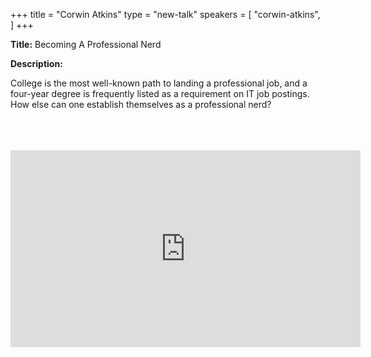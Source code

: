 +++
title = "Corwin Atkins"
type = "new-talk"
speakers = [
        "corwin-atkins",
]
+++
<div class="span-15  ">
  <div class="span-15  last ">
  <p><strong>Title:</strong>
  Becoming A Professional Nerd
</p>

<p><strong>Description:</strong></p>

<p>
College is the most well-known path to landing a professional job, and a four-year degree is frequently listed as a requirement on IT job postings. How else can one establish themselves as a professional nerd?
</p>

<br>
<br>
<script async class="speakerdeck-embed" data-id="16e25b7cf5f340a9ba9d1b8538e67dd0" data-ratio="1.77777777777778" src="//speakerdeck.com/assets/embed.js"></script>

<br>
<iframe width="560" height="315" src="https://www.youtube.com/embed/5UWdY2xfoPw" frameborder="0" allowfullscreen></iframe>

  </div>
</div>